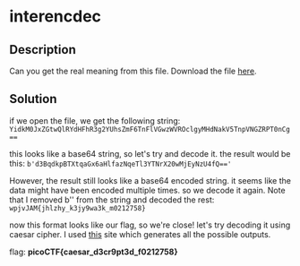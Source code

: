 # interencdec

## Description

Can you get the real meaning from this file.
Download the file [here](https://artifacts.picoctf.net/c_titan/109/enc_flag).

## Solution

if we open the file, we get the following string:
```YidkM0JxZGtwQlRYdHFhR3g2YUhsZmF6TnFlVGwzWVROclgyMHdNakV5TnpVNGZRPT0nCg==```

this looks like a base64 string, so let's try and decode it. the result would be this:
```b'd3BqdkpBTXtqaGx6aHlfazNqeTl3YTNrX20wMjEyNzU4fQ=='```

However, the result still looks like a base64 encoded string. it seems like the data might have been encoded multiple times. so we decode it again. Note that I removed b'' from the string and decoded the rest:
```wpjvJAM{jhlzhy_k3jy9wa3k_m0212758}```

now this format looks like our flag, so we're close! let's try decoding it using caesar cipher. I used [this](https://www.dcode.fr/caesar-cipher) site which generates all the possible outputs.

flag: **picoCTF{caesar_d3cr9pt3d_f0212758}**
